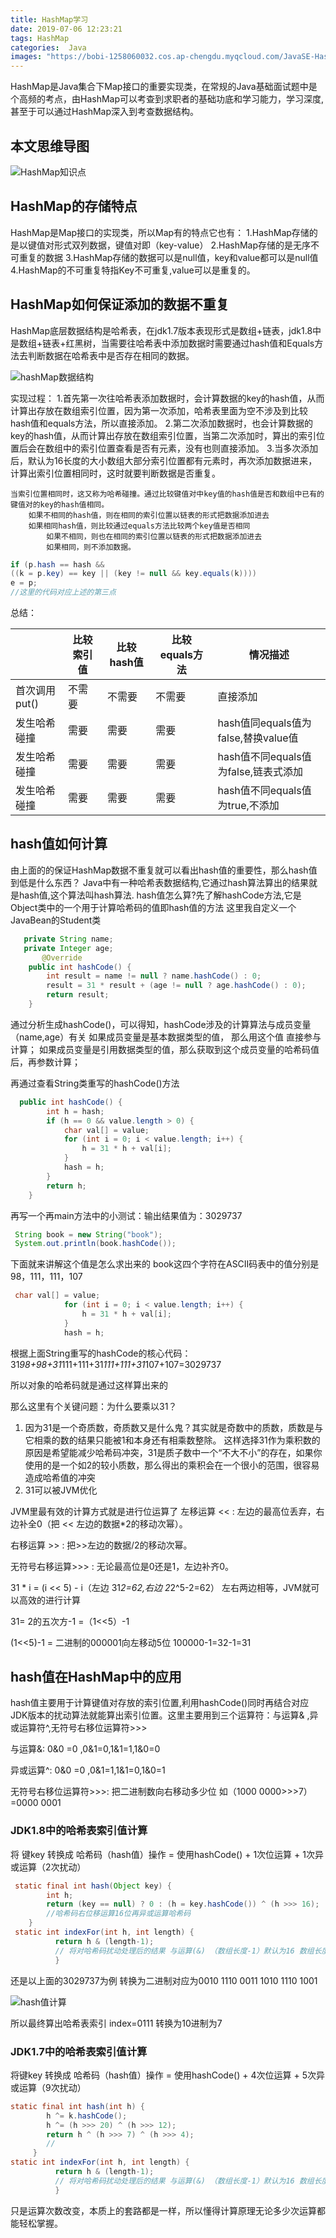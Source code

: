 ```yaml
---
title: HashMap学习
date: 2019-07-06 12:23:21
tags: HashMap
categories:  Java
images: "https://bobi-1258060032.cos.ap-chengdu.myqcloud.com/JavaSE-HashMap/JavaSE-HashMap-index.jpg"
---
```

HashMap是Java集合下Map接口的重要实现类，在常规的Java基础面试题中是个高频的考点，由HashMap可以考查到求职者的基础功底和学习能力，学习深度,甚至于可以通过HashMap深入到考查数据结构。<!-- more -->
## 本文思维导图

![HashMap知识点](https://bobi-1258060032.cos.ap-chengdu.myqcloud.com/Java/HashMap.png?q-sign-algorithm=sha1&q-ak=AKIDVnsTrvTgFf9G9myYbpmT3OVgeOypNtAE&q-sign-time=1567431563;1630503563&q-key-time=1567431563;1630503563&q-header-list=&q-url-param-list=&q-signature=ea88575ab261704c0152ca4977ee7e721d2d309c)

## HashMap的存储特点
HashMap是Map接口的实现类，所以Map有的特点它也有：
1.HashMap存储的是以键值对形式双列数据，键值对即（key-value）
2.HashMap存储的是无序不可重复的数据
3.HashMap存储的数据可以是null值，key和value都可以是null值
4.HashMap的不可重复特指Key不可重复,value可以是重复的。

## HashMap如何保证添加的数据不重复
HashMap底层数据结构是哈希表，在jdk1.7版本表现形式是数组+链表，jdk1.8中是数组+链表+红黑树，当需要往哈希表中添加数据时需要通过hash值和Equals方法去判断数据在哈希表中是否存在相同的数据。

![hashMap数据结构](https://bobi-1258060032.cos.ap-chengdu.myqcloud.com/Java/hash_data_structure.png?q-sign-algorithm=sha1&q-ak=AKIDVnsTrvTgFf9G9myYbpmT3OVgeOypNtAE&q-sign-time=1567438101;1630510101&q-key-time=1567438101;1630510101&q-header-list=&q-url-param-list=&q-signature=1437633863269cb1def3067fe2431071391b9a6f)

实现过程：
1.首先第一次往哈希表添加数据时，会计算数据的key的hash值，从而计算出存放在数组索引位置，因为第一次添加，哈希表里面为空不涉及到比较hash值和equals方法，所以直接添加。
2.第二次添加数据时，也会计算数据的key的hash值，从而计算出存放在数组索引位置，当第二次添加时，算出的索引位置后会在数组中的索引位置查看是否有元素，没有也则直接添加。
3.当多次添加后，默认为16长度的大小数组大部分索引位置都有元素时，再次添加数据进来，计算出索引位置相同时，这时就要判断数据是否重复。

	当索引位置相同时，这又称为哈希碰撞。通过比较键值对中key值的hash值是否和数组中已有的键值对的key的hash值相同。
		如果不相同的hash值，则在相同的索引位置以链表的形式把数据添加进去
		如果相同hash值，则比较通过equals方法比较两个key值是否相同
			如果不相同，则也在相同的索引位置以链表的形式把数据添加进去
			如果相同，则不添加数据。
```java
if (p.hash == hash &&
((k = p.key) == key || (key != null && key.equals(k))))
e = p;
//这里的代码对应上述的第三点
```
总结：

|           | 比较索引值 | 比较hash值 | 比较equals方法 | 情况描述                         |
| --------- | ----- | ------- | ---------- | ---------------------------- |
| 首次调用put() | 不需要   | 不需要     | 不需要        | 直接添加                         |
| 发生哈希碰撞    | 需要    | 需要      | 需要         | hash值同equals值为false,替换value值 |
| 发生哈希碰撞    | 需要    | 需要      | 需要         | hash值不同equals值为false,链表式添加   |
| 发生哈希碰撞    | 需要    | 需要      | 需要         | hash值不同equals值为true,不添加      |

## hash值如何计算
由上面的的保证HashMap数据不重复就可以看出hash值的重要性，那么hash值到低是什么东西？
Java中有一种哈希表数据结构,它通过hash算法算出的结果就是hash值,这个算法叫hash算法.
hash值怎么算?先了解hashCode方法,它是Object类中的一个用于计算哈希码的值即hash值的方法
这里我自定义一个JavaBean的Student类
```java
   private String name;
   private Integer age;
       @Override
    public int hashCode() {
        int result = name != null ? name.hashCode() : 0;
        result = 31 * result + (age != null ? age.hashCode() : 0);
        return result;
    }
```
通过分析生成hashCode()，可以得知，hashCode涉及的计算算法与成员变量（name,age）有关
如果成员变量是基本数据类型的值， 那么用这个值 直接参与计算； 
如果成员变量是引用数据类型的值，那么获取到这个成员变量的哈希码值后，再参数计算；

再通过查看String类重写的hashCode()方法
```java
  public int hashCode() {
        int h = hash;
        if (h == 0 && value.length > 0) {
            char val[] = value;
            for (int i = 0; i < value.length; i++) {
                h = 31 * h + val[i];
            }
            hash = h;
        }
        return h;
    }
```
再写一个再main方法中的小测试：输出结果值为：3029737
```java
 String book = new String("book");
 System.out.println(book.hashCode());
```
下面就来讲解这个值是怎么求出来的
book这四个字符在ASCII码表中的值分别是98，111，111，107
```java
 char val[] = value;
            for (int i = 0; i < value.length; i++) {
                h = 31 * h + val[i];
            }
            hash = h;
```
根据上面String重写的hashCode的核心代码：
31*98+98+31*111+111+31*111+111+31*107+107=3029737

所以对象的哈希码就是通过这样算出来的

那么这里有个关键问题：为什么要乘以31？
1. 因为31是一个奇质数，奇质数又是什么鬼？其实就是奇数中的质数，质数是与它相乘的数的结果只能被1和本身还有相乘数整除。
   这样选择31作为乘积数的原因是希望能减少哈希码冲突，31是质子数中一个“不大不小”的存在，如果你使用的是一个如2的较小质数，那么得出的乘积会在一个很小的范围，很容易造成哈希值的冲突
2. 31可以被JVM优化

JVM里最有效的计算方式就是进行位运算了
左移运算 << : 左边的最高位丢弃，右边补全0（把 << 左边的数据*2的移动次幂）。

右移运算 >> : 把>>左边的数据/2的移动次幂。

无符号右移运算>>> : 无论最高位是0还是1，左边补齐0。 　　

31 * i = (i << 5) - i（左边  31*2=62,右边   2*2^5-2=62） 左右两边相等，JVM就可以高效的进行计算

31=  2的五次方-1   =（1<<5）-1  

(1<<5)-1 =	二进制的000001向左移动5位	100000-1=32-1=31

## hash值在HashMap中的应用
hash值主要用于计算键值对存放的索引位置,利用hashCode()同时再结合对应JDK版本的扰动算法就能算出索引位置。这里主要用到三个运算符：与运算& ,异或运算符^,无符号右移位运算符>>>

与运算&: 	0&0 =0 ,0&1=0,1&1=1,1&0=0

异或运算^: 	0&0 =0 ,0&1=1,1&1=0,1&0=1

无符号右移位运算符>>>:	把二进制数向右移动多少位 如（1000 0000>>>7）=0000 0001

### JDK1.8中的哈希表索引值计算

将 键key 转换成 哈希码（hash值）操作 = 使用hashCode() + 1次位运算 + 1次异或运算（2次扰动）
```java
 static final int hash(Object key) {
        int h;
        return (key == null) ? 0 : (h = key.hashCode()) ^ (h >>> 16);
        //哈希码右位移运算16位再异或运算哈希码
    }
 static int indexFor(int h, int length) {  
          return h & (length-1); 
          // 将对哈希码扰动处理后的结果 与运算(&) （数组长度-1）默认为16 数组长度-1=15=00001111，最终得到存储在数组table的位置（即数组下标、索引）
          }
```
还是以上面的3029737为例 转换为二进制对应为0010 1110 0011 1010 1110 1001

![hash值计算](https://bobi-1258060032.cos.ap-chengdu.myqcloud.com/Java/hashcode_math.png?q-sign-algorithm=sha1&q-ak=AKIDVnsTrvTgFf9G9myYbpmT3OVgeOypNtAE&q-sign-time=1567440718;1630512718&q-key-time=1567440718;1630512718&q-header-list=&q-url-param-list=&q-signature=b13ec9d27e562c8eb8d5f94918e45d96cedd28c0)

所以最终算出哈希表索引 index=0111 转换为10进制为7

### JDK1.7中的哈希表索引值计算
将键key 转换成 哈希码（hash值）操作  = 使用hashCode() + 4次位运算 + 5次异或运算（9次扰动）
```java
static final int hash(int h) {
        h ^= k.hashCode(); 
        h ^= (h >>> 20) ^ (h >>> 12);
        return h ^ (h >>> 7) ^ (h >>> 4);
        //
     }
static int indexFor(int h, int length) {  
          return h & (length-1); 
          // 将对哈希码扰动处理后的结果 与运算(&) （数组长度-1）默认为16 数组长度-1=15=00001111，最终得到存储在数组table的位置（即数组下标、索引）
          }
```
只是运算次数改变，本质上的套路都是一样，所以懂得计算原理无论多少次运算都能轻松掌握。